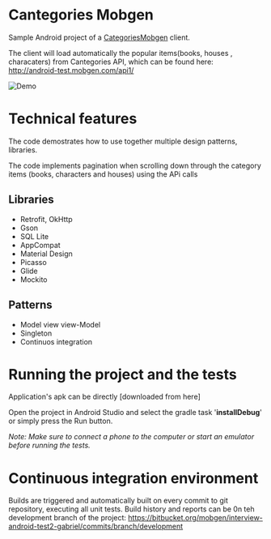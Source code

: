 # Cantegories Mobgen
Sample Android project of a [CategoriesMobgen](http://android-test.mobgen.com/api1/) client.

The client will load automatically the  popular items(books, houses , characaters) from Cantegories API, which can be found here: http://android-test.mobgen.com/api1/

![Demo](https://github.com/gabrielpozo/Categories/raw/master/gifCategories.gif)

Technical features
============
The code demostrates how to use together multiple design patterns, libraries.

The code implements pagination when scrolling down through the category items (books, characters and houses) using the APi calls


Libraries
-------
- Retrofit, OkHttp
- Gson
- SQL Lite
- AppCompat
- Material Design
- Picasso
- Glide
- Mockito



Patterns
-------
- Model view view-Model
- Singleton
- Continuos integration


Running the project and the tests
=============
Application's apk can be directly [downloaded from here]

Open the project in Android Studio and select the gradle task '**installDebug**' or simply press the Run button.


_Note: Make sure to connect a phone to the computer or start an emulator before running the tests._

Continuous integration environment
============
Builds are triggered and automatically built on every commit to git repository, executing all unit tests.
Build history and reports can be 0n teh development branch of the project: https://bitbucket.org/mobgen/interview-android-test2-gabriel/commits/branch/development

